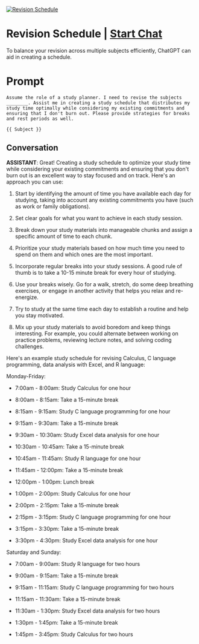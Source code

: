 
[![Revision Schedule](https://flow-prompt-covers.s3.us-west-1.amazonaws.com/icon/illustrative/illus_4.png)](https://gptcall.net/chat.html?data=%7B%22contact%22%3A%7B%22id%22%3A%22kktkUPob_z_MevygaBpAu%22%2C%22flow%22%3Atrue%7D%7D)
# Revision Schedule | [Start Chat](https://gptcall.net/chat.html?data=%7B%22contact%22%3A%7B%22id%22%3A%22kktkUPob_z_MevygaBpAu%22%2C%22flow%22%3Atrue%7D%7D)
To balance your revision across multiple subjects efficiently, ChatGPT can aid in creating a schedule. 

# Prompt

```
Assume the role of a study planner. I need to revise the subjects ________. Assist me in creating a study schedule that distributes my study time optimally while considering my existing commitments and ensuring that I don't burn out. Please provide strategies for breaks and rest periods as well.

{{ Subject }}
```

## Conversation

**ASSISTANT**: Great! Creating a study schedule to optimize your study time while considering your existing commitments and ensuring that you don't burn out is an excellent way to stay focused and on track. Here's an approach you can use:



1. Start by identifying the amount of time you have available each day for studying, taking into account any existing commitments you have (such as work or family obligations).



2. Set clear goals for what you want to achieve in each study session.



3. Break down your study materials into manageable chunks and assign a specific amount of time to each chunk.



4. Prioritize your study materials based on how much time you need to spend on them and which ones are the most important.



5. Incorporate regular breaks into your study sessions. A good rule of thumb is to take a 10-15 minute break for every hour of studying.



6. Use your breaks wisely. Go for a walk, stretch, do some deep breathing exercises, or engage in another activity that helps you relax and re-energize.



7. Try to study at the same time each day to establish a routine and help you stay motivated.



8. Mix up your study materials to avoid boredom and keep things interesting. For example, you could alternate between working on practice problems, reviewing lecture notes, and solving coding challenges.



Here's an example study schedule for revising Calculus, C language programming, data analysis with Excel, and R language:



Monday-Friday:

- 7:00am - 8:00am: Study Calculus for one hour

- 8:00am - 8:15am: Take a 15-minute break

- 8:15am - 9:15am: Study C language programming for one hour

- 9:15am - 9:30am: Take a 15-minute break

- 9:30am - 10:30am: Study Excel data analysis for one hour

- 10:30am - 10:45am: Take a 15-minute break

- 10:45am - 11:45am: Study R language for one hour

- 11:45am - 12:00pm: Take a 15-minute break

- 12:00pm - 1:00pm: Lunch break

- 1:00pm - 2:00pm: Study Calculus for one hour

- 2:00pm - 2:15pm: Take a 15-minute break

- 2:15pm - 3:15pm: Study C language programming for one hour

- 3:15pm - 3:30pm: Take a 15-minute break

- 3:30pm - 4:30pm: Study Excel data analysis for one hour



Saturday and Sunday:

- 7:00am - 9:00am: Study R language for two hours

- 9:00am - 9:15am: Take a 15-minute break

- 9:15am - 11:15am: Study C language programming for two hours

- 11:15am - 11:30am: Take a 15-minute break

- 11:30am - 1:30pm: Study Excel data analysis for two hours

- 1:30pm - 1:45pm: Take a 15-minute break

- 1:45pm - 3:45pm: Study Calculus for two hours


